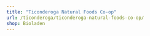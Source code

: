 ```yaml
---
title: "Ticonderoga Natural Foods Co-op"
url: /ticonderoga/ticonderoga-natural-foods-co-op/
shop: Bioladen
---
```

